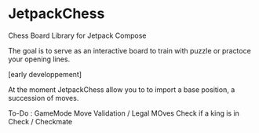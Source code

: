 # JetpackChess
Chess Board Library for Jetpack Compose

The goal is to serve as an interactive board to train with puzzle or practoce your opening lines.

[early developpement]

At the moment JetpackChess allow you to to import a base position, a succession of moves.








To-Do :
GameMode
Move Validation / Legal MOves
Check if a king is in Check / Checkmate

